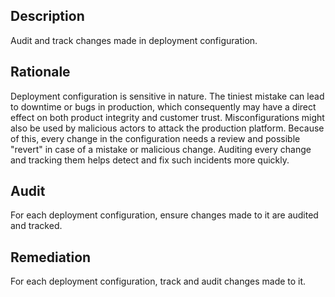 ## Description

Audit and track changes made in deployment configuration.

## Rationale

Deployment configuration is sensitive in nature. The tiniest mistake can lead to downtime or bugs in production, which consequently may have a direct effect on both product integrity and customer trust. Misconfigurations might also be used by malicious actors to attack the production platform. Because of this, every change in the configuration needs a review and possible "revert" in case of a mistake or malicious change. Auditing every change and tracking them helps detect and fix such incidents more quickly.

## Audit

For each deployment configuration, ensure changes made to it are audited and tracked.

## Remediation

For each deployment configuration, track and audit changes made to it.
